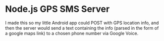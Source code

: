 # Node.js GPS SMS Server

I made this so my little Android app could POST with GPS location info, and then the server would send a text containing the info (parsed in the form of a google maps link) to a chosen phone number via Google Voice.